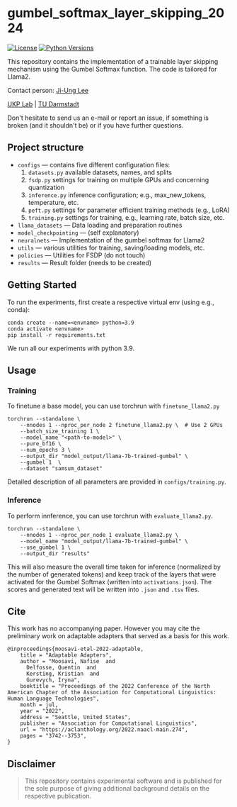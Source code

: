 
# gumbel_softmax_layer_skipping_2024
[![License](https://img.shields.io/github/license/UKPLab/ukp-project-template)](https://opensource.org/licenses/Apache-2.0)
[![Python Versions](https://img.shields.io/badge/Python-3.9-blue.svg?style=flat&logo=python&logoColor=white)](https://www.python.org/)

This repository contains the implementation of a trainable layer skipping mechanism using the Gumbel Softmax function. The code is tailored for Llama2. 

Contact person: [Ji-Ung Lee](mailto:bungobang@yahoo.de)

[UKP Lab](https://www.ukp.tu-darmstadt.de/) | [TU Darmstadt](https://www.tu-darmstadt.de/
)

Don't hesitate to send us an e-mail or report an issue, if something is broken (and it shouldn't be) or if you have further questions.

## Project structure

* `configs` &mdash; contains five different configuration files:
    1. `datasets.py` available datasets, names, and splits
    2. `fsdp.py` settings for training on multiple GPUs and concerning quantization
    3. `inference.py` inference configuration; e.g., max_new_tokens, temperature, etc.
    4. `peft.py` settings for parameter efficient training methods (e.g., LoRA)
    5. `training.py` settings for training, e.g., learning rate, batch size, etc.
* `llama_datasets` &mdash; Data loading and preparation routines
* `model_checkpointing` &mdash; (self explanatory)
* `neuralnets` &mdash; Implementation of the gumbel softmax for Llama2
* `utils` &mdash; various utilities for training, saving/loading models, etc.
* `policies` &mdash; Utilities for FSDP (do not touch)
* `results` &mdash; Result folder (needs to be created)

## Getting Started

To run the experiments, first create a respective virtual env (using e.g., conda):

    conda create --name=<envname> python=3.9
    conda activate <envname>
    pip install -r requirements.txt

We run all our experiments with python 3.9.

## Usage

### Training

To finetune a base model, you can use torchrun with `finetune_llama2.py`

    torchrun --standalone \
        --nnodes 1 --nproc_per_node 2 finetune_llama2.py \  # Use 2 GPUs
        --batch_size_training 1 \
        --model_name "<path-to-model>" \
        --pure_bf16 \
        --num_epochs 3 \
        --output_dir "model_output/llama-7b-trained-gumbel" \
        --gumbel 1  \
        --dataset "samsum_dataset"

Detailed description of all parameters are provided in `configs/training.py`. 

### Inference 

To perform innference, you can use torchrun with `evaluate_llama2.py`.

    torchrun --standalone \
        --nnodes 1 --nproc_per_node 1 evaluate_llama2.py \
        --model_name "model_output/llama-7b-trained-gumbel" \
        --use_gumbel 1 \
        --output_dir "results" 

This will also measure the overall time taken for inference (normalized by the number of generated tokens) and keep track of the layers that were activated for the Gumbel Softmax (written into `activations.json`). The scores and generated text will be written into `.json` and `.tsv` files.

## Cite

This work has no accompanying paper. However you may cite the preliminary work on adaptable adapters that served as a basis for this work.

```
@inproceedings{moosavi-etal-2022-adaptable,
    title = "Adaptable Adapters",
    author = "Moosavi, Nafise  and
      Delfosse, Quentin  and
      Kersting, Kristian  and
      Gurevych, Iryna",
    booktitle = "Proceedings of the 2022 Conference of the North American Chapter of the Association for Computational Linguistics: Human Language Technologies",
    month = jul,
    year = "2022",
    address = "Seattle, United States",
    publisher = "Association for Computational Linguistics",
    url = "https://aclanthology.org/2022.naacl-main.274",
    pages = "3742--3753",
}
```

## Disclaimer

> This repository contains experimental software and is published for the sole purpose of giving additional background details on the respective publication. 
